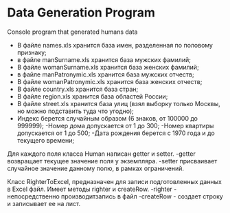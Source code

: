 # Data Generation Program
Сonsole program that generated humans data

- В файле names.xls хранится база имен, разделенная по половому признаку;
- в файле manSurname.xls хранится база мужских фамилий;
- В файле womanSurname.xls хранится база женских фамилий;
- в файле manPatronymic.xls хранится база мужских отчеств;
- В файле womanPatronymic.xls хранится база женских отчеств;
- В файле country.xls хранится база стран;
- В файле region.xls хранится база областей России;
- В файле street.xls хранится база улиц (взял выборку только Москвы, но можно подставить туда что угодно);
- Индекс берется случайным образом (6 знаков, от 100000 до 999999);
-Номер дома допускается от 1 до 300;
-Номер квартиры допускается от 1 до 500;
-Дата рождения берется с 1970 года и до текущего времени;

Для каждого поля класса Human написан getter и setter.
-getter возвращает текущее значение поля у экземпляра.
-setter присваивает случайное значение данному полю, в рамках ограничений.

Класс RighterToExcel, предназначен для записи подготовленных данных в Excel файл.
Имеет методы righter и createRow.
-righter - непосредственно производитзапись в файл
-createRow - создает строку и записывает ее на лист.
